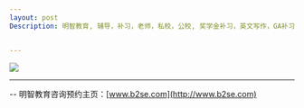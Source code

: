 ```yaml
---
layout: post
Description: 明智教育, 辅导，补习，老师，私校，公校, 奖学金补习，英文写作，GA补习辅导，大学选择，工作规划，从业规划，澳洲学生挫折教育，自我观对学习成绩的影响，ATAR 成绩，学校排名局限性，学校 VCE 排名 谬误，学校 VCE 排名错误, 介绍 比较, 澳洲 大学 本科毕业生 就业 入职 情况权威数据分析，Scholarship Tutoring, General Ability, Numerical Reasoning, Verbal Reasoning Tutoring, Writing, Universities Selection, Career Education, Career Advisors, Guidance, Melbourne Private Schools, Selective Schools, Writing tutoring, Interviews tutoring, Resume Writing, Spatial skills, Failures help gifted children，Critical and creative thinking involves reasoning, using and analysing evidence, and applying knowledge to find creative solutions to complex problems；Verbal Reasoning, Decision Making, Quantitative Reasoning, Abstract Reasoning, Situational Judgement, self-concept and school results, school marks, gender differences in STEM subjects, Hong Kong GSIS German Swiss International School, Carey Baptist Grammar School comparison, University graduates employment analysis, 分子 numerator, 分母 denominator, 历史上, 英语受古拉丁语影响很深. 古代 numerare 一词的意思就是计数. 而 numerator 就是 计数者 计数器 的意思. 理解分数时, numerator 负责告诉你数量 多少份. 同样, 受古拉丁语的影响, 英语里 denominate 具有 表达 指代 名为 等动词的含义. 乃释义方面的意思. 理解分数时. denominator 负责告诉你指代的意义. 即 numerator 代表数量, denominator 代表是什么. -er, -or, 拉丁风味, 冰激淋和火腿, 考验数学理解能力的题面前就会捉襟见肘, 就会在之后的高年级数学学习中处于更有利位置, 更有效率, Mathematical Thinking 的能力也更强


---
```




![](https://farm5.staticflickr.com/4904/46111188805_aba4e25864_o.jpg)
	
--------
-- 明智教育咨询预约主页：[www.b2se.com](http://www.b2se.com)

